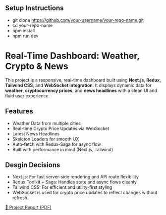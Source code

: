 ## Setup Instructions
- git clone https://github.com/your-username/your-repo-name.git
- cd your-repo-name
- npm install
- npm run dev


# Real-Time Dashboard: Weather, Crypto & News
This project is a responsive, real-time dashboard built using **Next.js**, **Redux**, **Tailwind CSS**, and **WebSocket integration**. It displays dynamic data for **weather**, **cryptocurrency prices**, and **news headlines** with a clean UI and fluid user experience.

##  Features
-  Weather Data from multiple cities
-  Real-time Crypto Price Updates via WebSocket
-  Latest News Headlines
-  Skeleton Loaders for smooth UX
-  Auto-fetch with Redux-Saga for async flow
-  Built with performance in mind (Next.js, Tailwind)

## Desgin Decisions

- Next.js: For fast server-side rendering and API route flexibility
- Redux Toolkit + Saga: Handles state and async flows cleanly
- Tailwind CSS: For efficient and utility-first styling
- WebSocket is used for crypto price updates to reflect changes without refresh.


[📄 Project Report (PDF)](docs/Project_Documentation.pdf)
